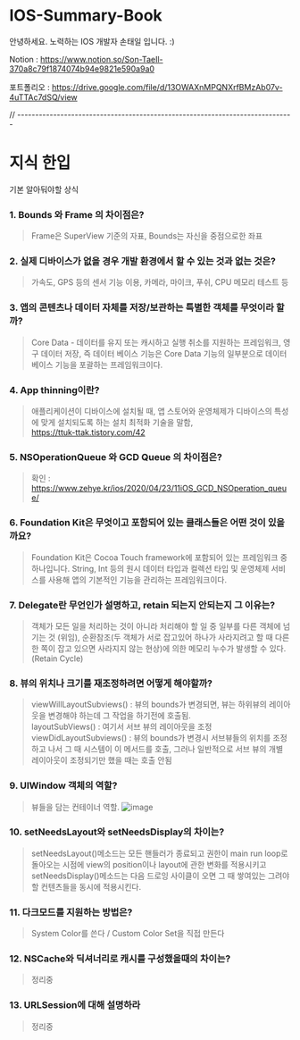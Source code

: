 # IOS-Summary-Book

안녕하세요. 노력하는 IOS 개발자 손태일 입니다. :)

Notion : https://www.notion.so/Son-TaeIl-370a8c79f1874074b94e9821e590a9a0 

포트폴리오 : https://drive.google.com/file/d/13OWAXnMPQNXrfBMzAb07v-4uTTAc7dSQ/view

// -----------------------------------------------------------------------------			      
   
   			 

#  지식 한입    

기본 알아둬야할 상식

### 1. Bounds 와 Frame 의 차이점은?
> Frame은 SuperView 기준의 자표, Bounds는 자신을 중점으로한 좌표   


### 2. 실제 디바이스가 없을 경우 개발 환경에서 할 수 있는 것과 없는 것은?
> 가속도, GPS 등의 센서 기능 이용, 카메라, 마이크, 푸쉬, CPU 메모리 테스트 등


### 3. 앱의 콘텐츠나 데이터 자체를 저장/보관하는 특별한 객체를 무엇이라 할까?
> Core Data - 데이터를 유지 또는 캐시하고 실행 취소를 지원하는 프레임워크, 영구 데이터 저장, 
즉 데이터 베이스 기능은 Core Data 기능의 일부분으로 데이터 베이스 기능을 포괄하는 프레임워크이다.


### 4. App thinning이란? 
> 애플리케이션이 디바이스에 설치될 때, 앱 스토어와 운영체제가 디바이스의 특성에 맞게 설치되도록 하는 설치 최적화 기술을 말함,       			  
https://ttuk-ttak.tistory.com/42


### 5. NSOperationQueue 와 GCD Queue 의 차이점은?
> 확인 : https://www.zehye.kr/ios/2020/04/23/11iOS_GCD_NSOperation_queue/


### 6. Foundation Kit은 무엇이고 포함되어 있는 클래스들은 어떤 것이 있을까요?
> Foundation Kit은 Cocoa Touch framework에 포함되어 있는 프레임워크 중 하나입니다. String, Int 등의 원시 데이터 타입과 컬렉션 타입 및 운영체제 서비스를 사용해 앱의 기본적인 기능을 관리하는 프레임워크이다.


### 7. Delegate란 무언인가 설명하고, retain 되는지 안되는지 그 이유는?
> 객체가 모든 일을 처리하는 것이 아니라 처리해야 할 일 중 일부를 다른 객체에 넘기는 것 (위임), 순환참조(두 객체가 서로 잡고있어 하나가 사라지려고 할 때 다른 한 쪽이 잡고 있으면 사라지지 않는 현상)에 의한 메모리 누수가 발생할 수 있다. (Retain Cycle)


### 8. 뷰의 위치나 크기를 재조정하려면 어떻게 해야할까?
> viewWillLayoutSubviews() : 뷰의 bounds가 변경되면, 뷰는 하위뷰의 레이아웃을 변경해야 하는데 그 작업을 하기전에 호출됨.     
> layoutSubViews() : 여기서 서브 뷰의 레이아웃을 조정      
> viewDidLayoutSubviews() : 뷰의 bounds가 변경시 서브뷰들의 위치를 조정하고 나서 그 때 시스템이 이 메서드를 호출, 그러나 일반적으로 서브 뷰의 개별 레이아웃이 조정되기만 했을 때는 호출 안됨


### 9. UIWindow 객체의 역할?
> 뷰들을 담는 컨테이너 역할.
![image](https://user-images.githubusercontent.com/47170564/133933273-d00b2203-0e1b-4576-8157-e9135a8ad844.png)


### 10. setNeedsLayout와 setNeedsDisplay의 차이는? 
> setNeedsLayout()메소드는 모든 핸들러가 종료되고 권한이 main run loop로 돌아오는 시점에 view의 position이나 layout에 관한 변화를 적용시키고 setNeedsDisplay()메소드는 다음 드로잉 사이클이 오면 그 때 쌓여있는 그려야할 컨텐츠들을 동시에 적용시킨다.
 
	
### 11. 다크모드를 지원하는 방법은?
> System Color를 쓴다 / Custom Color Set을 직접 만든다


### 12. NSCache와 딕셔너리로 캐시를 구성했을때의 차이는?
> 정리중


### 13. URLSession에 대해 설명하라
> 정리중



